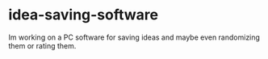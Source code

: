 # idea-saving-software
Im working on a PC software for saving ideas and maybe even randomizing them or rating them.
